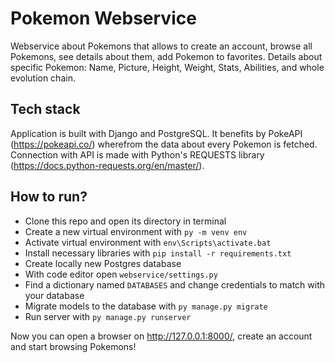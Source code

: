 # Pokemon Webservice

Webservice about Pokemons that allows to create an account, browse all Pokemons, see details about them, add Pokemon to favorites.
Details about specific Pokemon: Name, Picture, Height, Weight, Stats, Abilities, and whole evolution chain.

## Tech stack
Application is built with Django and PostgreSQL. It benefits by PokeAPI (https://pokeapi.co/) wherefrom the data about every Pokemon is fetched.
Connection with API is made with Python's REQUESTS library (https://docs.python-requests.org/en/master/).

## How to run?

- Clone this repo and open its directory in terminal
- Create a new virtual environment with `py -m venv env`
- Activate virtual environment with `env\Scripts\activate.bat`
- Install necessary libraries with `pip install -r requirements.txt`
- Create locally new Postgres database
- With code editor open `webservice/settings.py`
- Find a dictionary named `DATABASES` and change credentials to match with your database
- Migrate models to the database with `py manage.py migrate`
- Run server with `py manage.py runserver`

Now you can open a browser on http://127.0.0.1:8000/, create an account and start browsing Pokemons!
